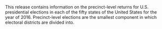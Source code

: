 This release contains information on the precinct-level returns for U.S. presidential elections in each of the fifty states of the United States for the year of 2016. Precinct-level elections are the smallest component in which electoral districts are divided into.
